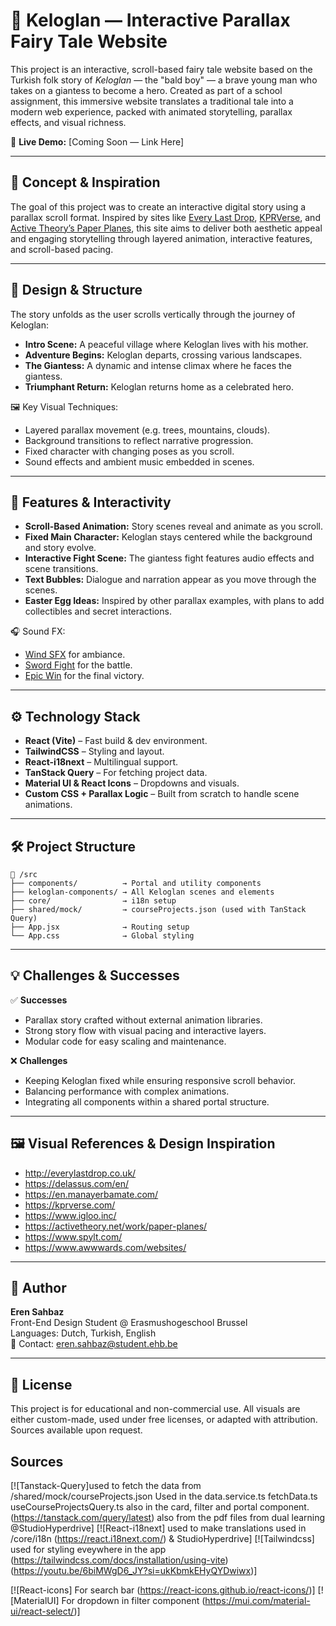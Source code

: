 # 🌱 Keloglan — Interactive Parallax Fairy Tale Website

This project is an interactive, scroll-based fairy tale website based on the Turkish folk story of _Keloglan_ — the "bald boy" — a brave young man who takes on a giantess to become a hero. Created as part of a school assignment, this immersive website translates a traditional tale into a modern web experience, packed with animated storytelling, parallax effects, and visual richness.

🔗 **Live Demo:** [Coming Soon — Link Here]

---

## 📖 Concept & Inspiration

The goal of this project was to create an interactive digital story using a parallax scroll format. Inspired by sites like [Every Last Drop](http://everylastdrop.co.uk/), [KPRVerse](https://kprverse.com/), and [Active Theory’s Paper Planes](https://activetheory.net/work/paper-planes), this site aims to deliver both aesthetic appeal and engaging storytelling through layered animation, interactive features, and scroll-based pacing.

---

## 🎨 Design & Structure

The story unfolds as the user scrolls vertically through the journey of Keloglan:

- **Intro Scene:** A peaceful village where Keloglan lives with his mother.
- **Adventure Begins:** Keloglan departs, crossing various landscapes.
- **The Giantess:** A dynamic and intense climax where he faces the giantess.
- **Triumphant Return:** Keloglan returns home as a celebrated hero.

🖼 Key Visual Techniques:

- Layered parallax movement (e.g. trees, mountains, clouds).
- Background transitions to reflect narrative progression.
- Fixed character with changing poses as you scroll.
- Sound effects and ambient music embedded in scenes.

---

## 🧠 Features & Interactivity

- **Scroll-Based Animation:** Story scenes reveal and animate as you scroll.
- **Fixed Main Character:** Keloglan stays centered while the background and story evolve.
- **Interactive Fight Scene:** The giantess fight features audio effects and scene transitions.
- **Text Bubbles:** Dialogue and narration appear as you move through the scenes.
- **Easter Egg Ideas:** Inspired by other parallax examples, with plans to add collectibles and secret interactions.

🎧 Sound FX:

- [Wind SFX](https://pixabay.com/sound-effects/winds-sound-effects-304060/) for ambiance.
- [Sword Fight](https://pixabay.com/sound-effects/sword-sound-260274/) for the battle.
- [Epic Win](https://pixabay.com/sound-effects/ascent-braam-magma-brass-d-cinematic-trailer-sound-effect-222269/) for the final victory.

---

## ⚙️ Technology Stack

- **React (Vite)** – Fast build & dev environment.
- **TailwindCSS** – Styling and layout.
- **React-i18next** – Multilingual support.
- **TanStack Query** – For fetching project data.
- **Material UI & React Icons** – Dropdowns and visuals.
- **Custom CSS + Parallax Logic** – Built from scratch to handle scene animations.

---

## 🛠 Project Structure

```
📁 /src
├── components/          → Portal and utility components
├── keloglan-components/ → All Keloglan scenes and elements
├── core/                → i18n setup
├── shared/mock/         → courseProjects.json (used with TanStack Query)
├── App.jsx              → Routing setup
└── App.css              → Global styling
```

---

## 💡 Challenges & Successes

✅ **Successes**

- Parallax story crafted without external animation libraries.
- Strong story flow with visual pacing and interactive layers.
- Modular code for easy scaling and maintenance.

❌ **Challenges**

- Keeping Keloglan fixed while ensuring responsive scroll behavior.
- Balancing performance with complex animations.
- Integrating all components within a shared portal structure.

---

## 🖼 Visual References & Design Inspiration

- http://everylastdrop.co.uk/
- https://delassus.com/en/
- https://en.manayerbamate.com/
- https://kprverse.com/
- https://www.igloo.inc/
- https://activetheory.net/work/paper-planes/
- https://www.spylt.com/
- https://www.awwwards.com/websites/

---

## 👤 Author

**Eren Sahbaz**  
Front-End Design Student @ Erasmushogeschool Brussel  
Languages: Dutch, Turkish, English  
📧 Contact: eren.sahbaz@student.ehb.be

---

## 🔖 License

This project is for educational and non-commercial use. All visuals are either custom-made, used under free licenses, or adapted with attribution. Sources available upon request.

## Sources

[![Tanstack-Query]used to fetch the data from /shared/mock/courseProjects.json Used in the data.service.ts fetchData.ts useCourseProjectsQuery.ts also in the card, filter and portal component. (https://tanstack.com/query/latest) also from the pdf files from dual learning @StudioHyperdrive]
[![React-i18next] used to make translations used in /core/i18n (https://react.i18next.com/) & StudioHyperdrive]
[![Tailwindcss] used for styling eveywhere in the app (https://tailwindcss.com/docs/installation/using-vite)(https://youtu.be/6biMWgD6_JY?si=ukKbmkEHyQYDwiwx)]

[![React-icons] For search bar (https://react-icons.github.io/react-icons/)]
[![MaterialUI] For dropdown in filter component (https://mui.com/material-ui/react-select/)]
